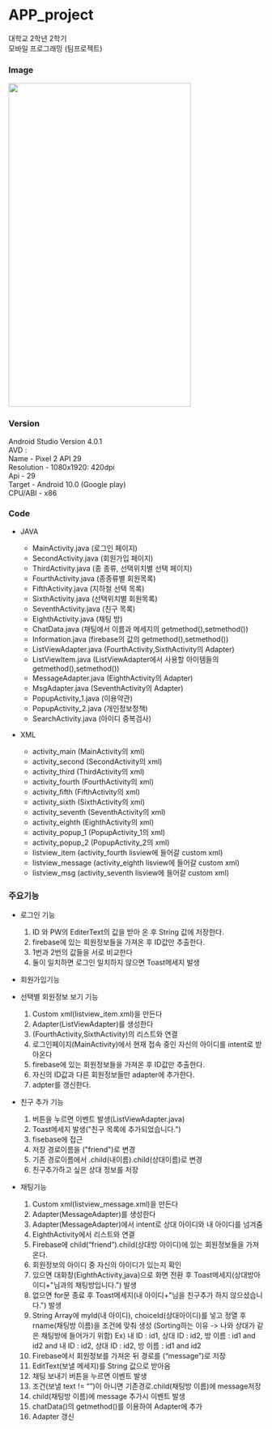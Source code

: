 # APP_project
대학교 2학년 2학기   
모바일 프로그래밍 (팀프로젝트)

### Image
<img src = 'https://user-images.githubusercontent.com/94786383/143447639-ed78cf8d-36d8-4b1d-843f-dd976e00e346.png' width='360' height='640' >

### Version 
Android Studio Version 4.0.1    
AVD :    
Name - Pixel 2 API 29    
Resolution - 1080x1920: 420dpi   
Api - 29   
Target - Android 10.0 (Google play)    
CPU/ABI - x86   

### Code
- JAVA
    - MainActivity.java (로그인 페이지)   
    - SecondActivity.java (회원가입 페이지)    
    - ThirdActivity.java (종 종류, 선택위치별 선택 페이지)   
    - FourthActivity.java (종종류별 회원목록)   
    - FifthActivity.java (지하철 선택 목록)   
    - SixthActivity.java (선택위치별 회원목록)   
    - SeventhActivity.java (친구 목록)   
    - EighthActivity.java (채팅 방)   
    - ChatData.java  (채팅에서 이름과 메세지의 getmethod(),setmethod())   
    - Information.java (firebase의 값의 getmethod(),setmethod())   
    - ListViewAdapter.java (FourthActivity,SixthActivity의 Adapter)   
    - ListViewItem.java (ListViewAdapter에서 사용할 아이템들의 getmethod(),setmethod())   
    - MessageAdapter.java (EighthActivity의 Adapter)   
    - MsgAdapter.java (SeventhActivity의 Adapter)   
    - PopupActivity_1.java (이용약관)   
    - PopupActivity_2.java (개인정보정책)   
    - SearchActivity.java (아이디 중복검사)   

- XML
    - activity_main (MainActivity의 xml)   
    - activity_second (SecondActivity의 xml)   
    - activity_third (ThirdActivity의 xml)   
    - activity_fourth (FourthActivity의 xml)   
    - activity_fifth (FifthActivity의 xml)   
    - activity_sixth (SixthActivity의 xml)   
    - activity_seventh (SeventhActivity의 xml)   
    - activity_eighth (EighthActivity의 xml)   
    - activity_popup_1 (PopupActivity_1의 xml)   
    - activity_popup_2 (PopupActivity_2의 xml)   
    - listview_item (activity_fourth lisview에 들어갈 custom xml)   
    - listview_message (activity_eighth lisview에 들어갈 custom xml)   
    - listview_msg (activity_seventh lisview에 들어갈 custom xml)   

### 주요기능
- 로그인 기능    
    1. ID 와 PW의 EditerText의 값을 받아 온 후 String 값에 저장한다.   
    2. firebase에 있는 회원정보들을 가져온 후 ID값만 추출한다.   
    3. 1번과 2번의 값들을 서로 비교한다   
    4. 둘이 일치하면 로그인 일치하지 않으면 Toast메세지 발생   

- 회원가입기능

- 선택별 회원정보 보기 기능 
    1. Custom xml(listview_item.xml)을 만든다   
    2. Adapter(ListViewAdapter)를 생성한다   
    3. (FourthActivity,SixthActivity)의 리스트와 연결   
    4. 로그인페이지(MainActivity)에서 현재 접속 중인 자신의 아이디를 intent로 받아온다   
    5. firebase에 있는 회원정보들을 가져온 후 ID값만 추출한다.   
    6. 자신의 ID값과 다른 회원정보들만 adapter에 추가한다.   
    7. adpter를 갱신한다.   

- 친구 추가 기능 
    1. 버튼을 누르면 이벤트 발생(ListViewAdapter.java)   
    2. Toast메세지 발생("친구 목록에 추가되었습니다.")   
    3. fisebase에 접근    
    4. 저장 경로이름을 ("friend")로 변경   
    5. 기존 경로이름에서 .child(내이름).child(상대이름)로 변경   
    6. 친구추가하고 싶은 상대 정보를 저장   

- 채팅기능 
    1. Custom xml(listview_message.xml)을 만든다   
    2. Adapter(MessageAdapter)를 생성한다   
    3. Adapter(MessageAdapter)에서 intent로 상대 아이디와 내 아이디를 넘겨줌   
    4. EighthActivity에서 리스트와 연결   
    5. Firebase에 child(“friend”).child(상대방 아이디)에 있는 회원정보들을 가져온다.   
    6. 회원정보의 아이디 중 자신의 아이디가 있는지 확인    
    7. 있으면 대화창(EighthActivity,java)으로 화면 전환 후 Toast메세지(상대방아이디+"님과의 채팅방입니다.") 발생    
    8. 없으면 for문 종료 후 Toast메세지(내 아이디+"님을 친구추가 하지 않으셨습니다.") 발생   
    9. String Array에 myId(내 아이디), choiceId(상대아이디)를 넣고 정열 후 rname(채팅방 이름)을 조건에 맞춰 생성 (Sorting하는 이유 -> 나와 상대가 같은 채팅방에 들어가기 위함)   Ex) 내 ID : id1, 상대 ID : id2, 방 이름 : id1 and id2 and 내 ID : id2, 상대 ID : id2, 방 이름 : id1 and id2   
    10. Firebase에서 회원정보를 가져온 뒤 경로를 (“message”)로 저장   
    11. EditText(보낼 메세지)를 String 값으로 받아옴    
    12. 채팅 보내기 버튼을 누르면 이벤트 발생   
    13. 조건(보낼 text != “”)이 아니면 기존경로.child(채팅방 이름)에 message저장   
    14. child(채팅방 이름)에 message 추가시 이벤트 발생   
    15. chatData()의 getmethod()를 이용하여 Adapter에 추가   
    16. Adapter 갱신   